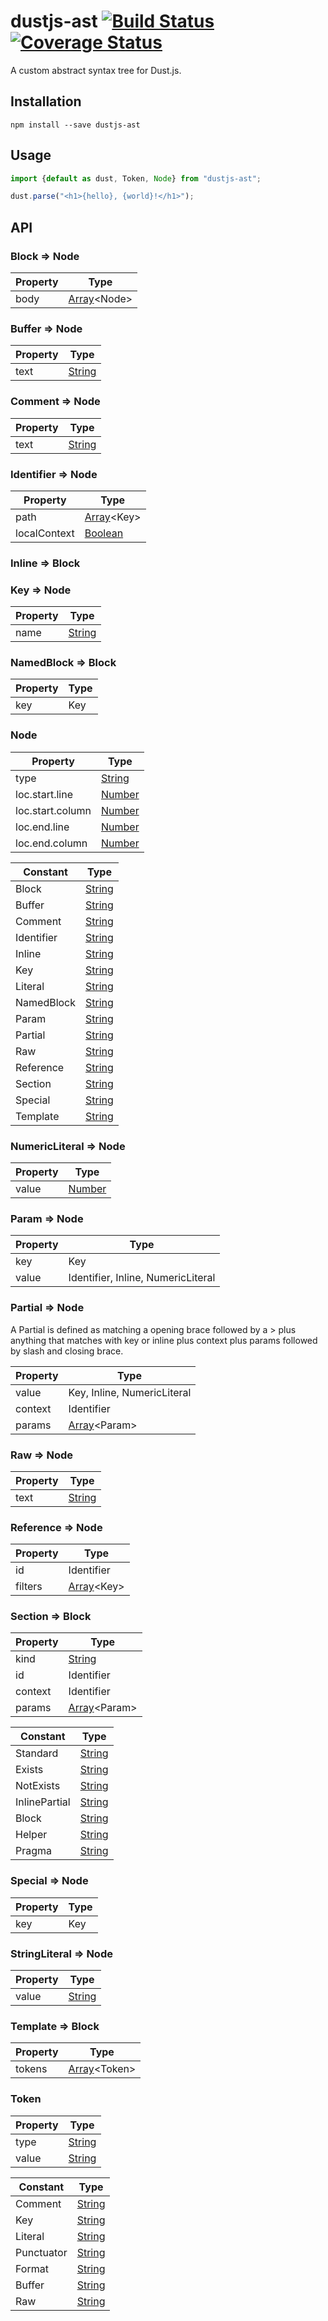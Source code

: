 # dustjs-ast [![Build Status](https://travis-ci.org/coryroloff/dustjs-ast.svg?branch=master)](https://travis-ci.org/coryroloff/dustjs-ast) [![Coverage Status](https://coveralls.io/repos/github/coryroloff/dustjs-ast/badge.svg?branch=master)](https://coveralls.io/github/coryroloff/dustjs-ast?branch=master)

A custom abstract syntax tree for Dust.js.

## Installation

```shell
npm install --save dustjs-ast
```

## Usage

```js
import {default as dust, Token, Node} from "dustjs-ast";

dust.parse("<h1>{hello}, {world}!</h1>");
```

## API

<!-- API: start -->

### Block ⇒ Node

| Property | Type                                                                                                        |
| -------- | ----------------------------------------------------------------------------------------------------------- |
| body     | [Array](https://developer.mozilla.org/en-US/docs/Web/JavaScript/Reference/Global_Objects/Array)&lt;Node&gt; |

### Buffer ⇒ Node

| Property | Type                                                                                              |
| -------- | ------------------------------------------------------------------------------------------------- |
| text     | [String](https://developer.mozilla.org/en-US/docs/Web/JavaScript/Reference/Global_Objects/String) |

### Comment ⇒ Node

| Property | Type                                                                                              |
| -------- | ------------------------------------------------------------------------------------------------- |
| text     | [String](https://developer.mozilla.org/en-US/docs/Web/JavaScript/Reference/Global_Objects/String) |

### Identifier ⇒ Node

| Property     | Type                                                                                                       |
| ------------ | ---------------------------------------------------------------------------------------------------------- |
| path         | [Array](https://developer.mozilla.org/en-US/docs/Web/JavaScript/Reference/Global_Objects/Array)&lt;Key&gt; |
| localContext | [Boolean](https://developer.mozilla.org/en-US/docs/Web/JavaScript/Reference/Global_Objects/Boolean)        |

### Inline ⇒ Block

### Key ⇒ Node

| Property | Type                                                                                              |
| -------- | ------------------------------------------------------------------------------------------------- |
| name     | [String](https://developer.mozilla.org/en-US/docs/Web/JavaScript/Reference/Global_Objects/String) |

### NamedBlock ⇒ Block

| Property | Type |
| -------- | ---- |
| key      | Key  |

### Node

| Property         | Type                                                                                              |
| ---------------- | ------------------------------------------------------------------------------------------------- |
| type             | [String](https://developer.mozilla.org/en-US/docs/Web/JavaScript/Reference/Global_Objects/String) |
| loc.start.line   | [Number](https://developer.mozilla.org/en-US/docs/Web/JavaScript/Reference/Global_Objects/Number) |
| loc.start.column | [Number](https://developer.mozilla.org/en-US/docs/Web/JavaScript/Reference/Global_Objects/Number) |
| loc.end.line     | [Number](https://developer.mozilla.org/en-US/docs/Web/JavaScript/Reference/Global_Objects/Number) |
| loc.end.column   | [Number](https://developer.mozilla.org/en-US/docs/Web/JavaScript/Reference/Global_Objects/Number) |

| Constant   | Type                                                                                              |
| ---------- | ------------------------------------------------------------------------------------------------- |
| Block      | [String](https://developer.mozilla.org/en-US/docs/Web/JavaScript/Reference/Global_Objects/String) |
| Buffer     | [String](https://developer.mozilla.org/en-US/docs/Web/JavaScript/Reference/Global_Objects/String) |
| Comment    | [String](https://developer.mozilla.org/en-US/docs/Web/JavaScript/Reference/Global_Objects/String) |
| Identifier | [String](https://developer.mozilla.org/en-US/docs/Web/JavaScript/Reference/Global_Objects/String) |
| Inline     | [String](https://developer.mozilla.org/en-US/docs/Web/JavaScript/Reference/Global_Objects/String) |
| Key        | [String](https://developer.mozilla.org/en-US/docs/Web/JavaScript/Reference/Global_Objects/String) |
| Literal    | [String](https://developer.mozilla.org/en-US/docs/Web/JavaScript/Reference/Global_Objects/String) |
| NamedBlock | [String](https://developer.mozilla.org/en-US/docs/Web/JavaScript/Reference/Global_Objects/String) |
| Param      | [String](https://developer.mozilla.org/en-US/docs/Web/JavaScript/Reference/Global_Objects/String) |
| Partial    | [String](https://developer.mozilla.org/en-US/docs/Web/JavaScript/Reference/Global_Objects/String) |
| Raw        | [String](https://developer.mozilla.org/en-US/docs/Web/JavaScript/Reference/Global_Objects/String) |
| Reference  | [String](https://developer.mozilla.org/en-US/docs/Web/JavaScript/Reference/Global_Objects/String) |
| Section    | [String](https://developer.mozilla.org/en-US/docs/Web/JavaScript/Reference/Global_Objects/String) |
| Special    | [String](https://developer.mozilla.org/en-US/docs/Web/JavaScript/Reference/Global_Objects/String) |
| Template   | [String](https://developer.mozilla.org/en-US/docs/Web/JavaScript/Reference/Global_Objects/String) |

### NumericLiteral ⇒ Node

| Property | Type                                                                                              |
| -------- | ------------------------------------------------------------------------------------------------- |
| value    | [Number](https://developer.mozilla.org/en-US/docs/Web/JavaScript/Reference/Global_Objects/Number) |

### Param ⇒ Node

| Property | Type                               |
| -------- | ---------------------------------- |
| key      | Key                                |
| value    | Identifier, Inline, NumericLiteral |

### Partial ⇒ Node

A Partial is defined as matching a opening brace followed by a > plus anything that matches with key or inline plus context plus params followed by slash and closing brace.

| Property | Type                                                                                                         |
| -------- | ------------------------------------------------------------------------------------------------------------ |
| value    | Key, Inline, NumericLiteral                                                                                  |
| context  | Identifier                                                                                                   |
| params   | [Array](https://developer.mozilla.org/en-US/docs/Web/JavaScript/Reference/Global_Objects/Array)&lt;Param&gt; |

### Raw ⇒ Node

| Property | Type                                                                                              |
| -------- | ------------------------------------------------------------------------------------------------- |
| text     | [String](https://developer.mozilla.org/en-US/docs/Web/JavaScript/Reference/Global_Objects/String) |

### Reference ⇒ Node

| Property | Type                                                                                                       |
| -------- | ---------------------------------------------------------------------------------------------------------- |
| id       | Identifier                                                                                                 |
| filters  | [Array](https://developer.mozilla.org/en-US/docs/Web/JavaScript/Reference/Global_Objects/Array)&lt;Key&gt; |

### Section ⇒ Block

| Property | Type                                                                                                         |
| -------- | ------------------------------------------------------------------------------------------------------------ |
| kind     | [String](https://developer.mozilla.org/en-US/docs/Web/JavaScript/Reference/Global_Objects/String)            |
| id       | Identifier                                                                                                   |
| context  | Identifier                                                                                                   |
| params   | [Array](https://developer.mozilla.org/en-US/docs/Web/JavaScript/Reference/Global_Objects/Array)&lt;Param&gt; |

| Constant      | Type                                                                                              |
| ------------- | ------------------------------------------------------------------------------------------------- |
| Standard      | [String](https://developer.mozilla.org/en-US/docs/Web/JavaScript/Reference/Global_Objects/String) |
| Exists        | [String](https://developer.mozilla.org/en-US/docs/Web/JavaScript/Reference/Global_Objects/String) |
| NotExists     | [String](https://developer.mozilla.org/en-US/docs/Web/JavaScript/Reference/Global_Objects/String) |
| InlinePartial | [String](https://developer.mozilla.org/en-US/docs/Web/JavaScript/Reference/Global_Objects/String) |
| Block         | [String](https://developer.mozilla.org/en-US/docs/Web/JavaScript/Reference/Global_Objects/String) |
| Helper        | [String](https://developer.mozilla.org/en-US/docs/Web/JavaScript/Reference/Global_Objects/String) |
| Pragma        | [String](https://developer.mozilla.org/en-US/docs/Web/JavaScript/Reference/Global_Objects/String) |

### Special ⇒ Node

| Property | Type |
| -------- | ---- |
| key      | Key  |

### StringLiteral ⇒ Node

| Property | Type                                                                                              |
| -------- | ------------------------------------------------------------------------------------------------- |
| value    | [String](https://developer.mozilla.org/en-US/docs/Web/JavaScript/Reference/Global_Objects/String) |

### Template ⇒ Block

| Property | Type                                                                                                         |
| -------- | ------------------------------------------------------------------------------------------------------------ |
| tokens   | [Array](https://developer.mozilla.org/en-US/docs/Web/JavaScript/Reference/Global_Objects/Array)&lt;Token&gt; |

### Token

| Property | Type                                                                                              |
| -------- | ------------------------------------------------------------------------------------------------- |
| type     | [String](https://developer.mozilla.org/en-US/docs/Web/JavaScript/Reference/Global_Objects/String) |
| value    | [String](https://developer.mozilla.org/en-US/docs/Web/JavaScript/Reference/Global_Objects/String) |

| Constant   | Type                                                                                              |
| ---------- | ------------------------------------------------------------------------------------------------- |
| Comment    | [String](https://developer.mozilla.org/en-US/docs/Web/JavaScript/Reference/Global_Objects/String) |
| Key        | [String](https://developer.mozilla.org/en-US/docs/Web/JavaScript/Reference/Global_Objects/String) |
| Literal    | [String](https://developer.mozilla.org/en-US/docs/Web/JavaScript/Reference/Global_Objects/String) |
| Punctuator | [String](https://developer.mozilla.org/en-US/docs/Web/JavaScript/Reference/Global_Objects/String) |
| Format     | [String](https://developer.mozilla.org/en-US/docs/Web/JavaScript/Reference/Global_Objects/String) |
| Buffer     | [String](https://developer.mozilla.org/en-US/docs/Web/JavaScript/Reference/Global_Objects/String) |
| Raw        | [String](https://developer.mozilla.org/en-US/docs/Web/JavaScript/Reference/Global_Objects/String) |

<!-- API: end -->
